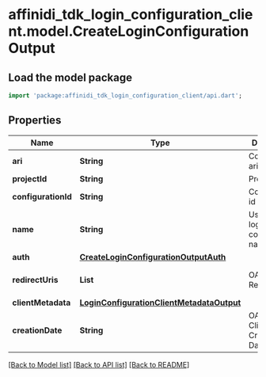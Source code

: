 # affinidi_tdk_login_configuration_client.model.CreateLoginConfigurationOutput

## Load the model package

```dart
import 'package:affinidi_tdk_login_configuration_client/api.dart';
```

## Properties

| Name                | Type                                                                                    | Description                           | Notes                 |
| ------------------- | --------------------------------------------------------------------------------------- | ------------------------------------- | --------------------- |
| **ari**             | **String**                                                                              | Configuration ari                     |
| **projectId**       | **String**                                                                              | Project id                            |
| **configurationId** | **String**                                                                              | Configuration id                      | [optional]            |
| **name**            | **String**                                                                              | User defined login configuration name |
| **auth**            | [**CreateLoginConfigurationOutputAuth**](CreateLoginConfigurationOutputAuth.md)         |                                       |
| **redirectUris**    | **List<String>**                                                                        | OAuth 2.0 Redirect URIs               | [default to const []] |
| **clientMetadata**  | [**LoginConfigurationClientMetadataOutput**](LoginConfigurationClientMetadataOutput.md) |                                       |
| **creationDate**    | **String**                                                                              | OAuth 2.0 Client Creation Date        |

[[Back to Model list]](../README.md#documentation-for-models) [[Back to API list]](../README.md#documentation-for-api-endpoints) [[Back to README]](../README.md)
